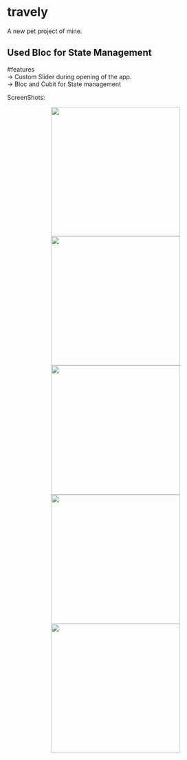 # travely
A new pet project of mine.
## Used Bloc for State Management

#features </br>
-> Custom Slider during opening of the app. </br>
-> Bloc and Cubit for State management </br>

ScreenShots:

<p align = "center">
<img src = "https://user-images.githubusercontent.com/73778637/212972451-e75dd035-b539-4b6f-8f56-2a8b3dfbea2d.png" width="300" >
<img src = "https://user-images.githubusercontent.com/73778637/212972466-d506e552-e5ee-48dc-b29c-84510c7d9f05.png" width="300" >
<img src = "https://user-images.githubusercontent.com/73778637/212972439-496f5991-bd5d-4d0c-af28-c4582d011e53.png" width="300" >
<img src = "https://user-images.githubusercontent.com/73778637/212972486-c8963233-1ab1-4f1b-99d6-4f9c57cdfa2c.png" width="300" >
<img src = "https://user-images.githubusercontent.com/73778637/212972504-f67abebb-5ab3-4114-a9ad-962b65280a94.png" width="300" >

</p>


